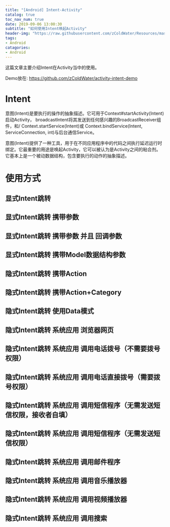```yaml
---
title: "[Android] Intent-Activity"
catalog: true
toc_nav_num: true
date: 2019-09-06 13:00:30
subtitle: "如何使用Intent唤起Activity"
header-img: "https://raw.githubusercontent.com/zColdWater/Resources/master/Images/computer-1245714.jpg"
tags:
- Android
catagories:
- Android
---
```


这篇文章主要介绍Intent在Activity当中的使用。

Demo放在: https://github.com/zColdWater/activity-intent-demo 

# Intent 

意图(Intent)是要执行的操作的抽象描述。它可用于Context#startActivity(Intent)启动Activity， broadcastIntent将其发送到任何感兴趣的BroadcastReceiver组件，和/ Context.startService(Intent)或 Context.bindService(Intent, ServiceConnection, int)与后台通信Service。  

意图(Intent)提供了一种工具，用于在不同应用程序中的代码之间执行延迟运行时绑定。它最重要的用途是唤起Activity，它可以被认为是Activity之间的粘合剂。它基本上是一个被动数据结构，包含要执行的动作的抽象描述。


# 使用方式

## 显式Intent跳转

## 显式Intent跳转 携带参数

## 显式Intent跳转 携带参数 并且 回调参数

## 显式Intent跳转 携带Model数据结构参数

## 隐式Intent跳转 携带Action

## 隐式Intent跳转 携带Action+Category

## 隐式Intent跳转 使用Data模式

## 隐式Intent跳转 系统应用 浏览器网页

## 隐式Intent跳转 系统应用 调用电话拨号（不需要拨号权限）

## 隐式Intent跳转 系统应用 调用电话直接拨号（需要拨号权限）

## 隐式Intent跳转 系统应用 调用短信程序（无需发送短信权限，接收者自填）

## 隐式Intent跳转 系统应用 调用短信程序（无需发送短信权限）

## 隐式Intent跳转 系统应用 调用邮件程序

## 隐式Intent跳转 系统应用 调用音乐播放器

## 隐式Intent跳转 系统应用 调用视频播放器

## 隐式Intent跳转 系统应用 调用搜索

